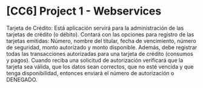 # [CC6] Project 1 - Webservices

Tarjeta de Crédito: Está aplicación servirá para la administración de las tarjetas de crédito (o débito).
Contará con las opciones para registro de las tarjetas emitidas: Número, nombre del titular, fecha de
vencimiento, número de seguridad, monto autorizado y monto disponible. Además, debe registrar todas
las transacciones autorizadas para una tarjeta de crédito (consumos y pagos). Cuando reciba una
solicitud de autorización verificará que la tarjeta sea válida, que los datos sean correctos, que no esté
vencida y que tenga disponibilidad, entonces enviará el número de autorización o DENEGADO.
